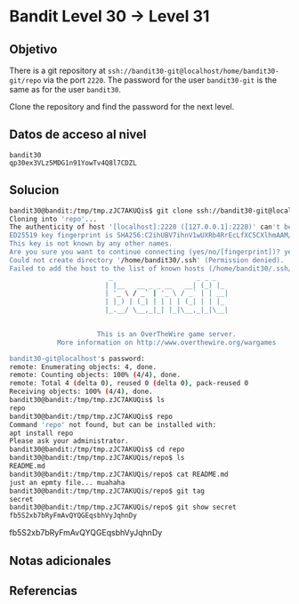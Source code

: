 # Bandit Level 30 → Level 31

## Objetivo
There is a git repository at `ssh://bandit30-git@localhost/home/bandit30-git/repo` via the port `2220`. The password for the user `bandit30-git` is the same as for the user `bandit30`.

Clone the repository and find the password for the next level.

## Datos de acceso al nivel
```
bandit30
qp30ex3VLz5MDG1n91YowTv4Q8l7CDZL
```

## Solucion
```bash
bandit30@bandit:/tmp/tmp.zJC7AKUQis$ git clone ssh://bandit30-git@localhost:2220/home/bandit30-git/repo
Cloning into 'repo'...
The authenticity of host '[localhost]:2220 ([127.0.0.1]:2220)' can't be established.
ED25519 key fingerprint is SHA256:C2ihUBV7ihnV1wUXRb4RrEcLfXC5CXlhmAAM/urerLY.
This key is not known by any other names.
Are you sure you want to continue connecting (yes/no/[fingerprint])? yes
Could not create directory '/home/bandit30/.ssh' (Permission denied).
Failed to add the host to the list of known hosts (/home/bandit30/.ssh/known_hosts).
                         _                     _ _ _   
                        | |__   __ _ _ __   __| (_) |_ 
                        | '_ \ / _` | '_ \ / _` | | __|
                        | |_) | (_| | | | | (_| | | |_ 
                        |_.__/ \__,_|_| |_|\__,_|_|\__|
                                                       

                      This is an OverTheWire game server. 
            More information on http://www.overthewire.org/wargames

bandit30-git@localhost's password: 
remote: Enumerating objects: 4, done.
remote: Counting objects: 100% (4/4), done.
remote: Total 4 (delta 0), reused 0 (delta 0), pack-reused 0
Receiving objects: 100% (4/4), done.
bandit30@bandit:/tmp/tmp.zJC7AKUQis$ ls
repo
bandit30@bandit:/tmp/tmp.zJC7AKUQis$ repo
Command 'repo' not found, but can be installed with:
apt install repo
Please ask your administrator.
bandit30@bandit:/tmp/tmp.zJC7AKUQis$ cd repo
bandit30@bandit:/tmp/tmp.zJC7AKUQis/repo$ ls
README.md
bandit30@bandit:/tmp/tmp.zJC7AKUQis/repo$ cat README.md
just an epmty file... muahaha
bandit30@bandit:/tmp/tmp.zJC7AKUQis/repo$ git tag
secret
bandit30@bandit:/tmp/tmp.zJC7AKUQis/repo$ git show secret
fb5S2xb7bRyFmAvQYQGEqsbhVyJqhnDy
```
fb5S2xb7bRyFmAvQYQGEqsbhVyJqhnDy
## Notas adicionales



## Referencias